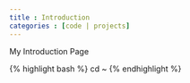 ```yaml
---
title : Introduction
categories : [code | projects]
---
```


My Introduction Page

{% highlight bash %}
cd ~
{% endhighlight %}

